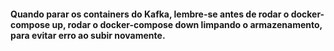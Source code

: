 #### Quando parar os containers do Kafka, lembre-se antes de rodar o docker-compose up, rodar o docker-compose down limpando o armazenamento, para evitar erro ao subir novamente.

